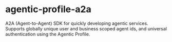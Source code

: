 # agentic-profile-a2a
A2A (Agent-to-Agent) SDK for quickly developing agentic services. Supports globally unique user and business scoped agent ids, and universal authentication using the Agentic Profile.
